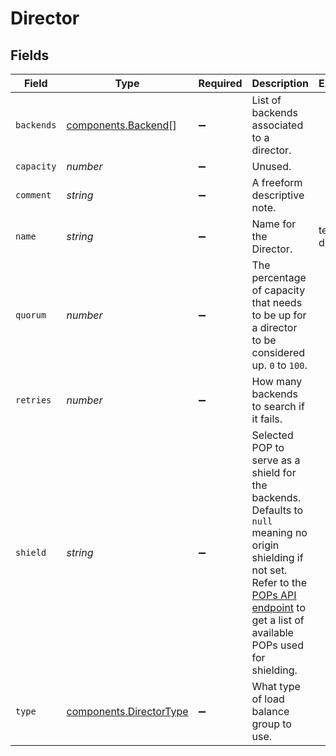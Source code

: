 # Director


## Fields

| Field                                                                                                                                                                                                                           | Type                                                                                                                                                                                                                            | Required                                                                                                                                                                                                                        | Description                                                                                                                                                                                                                     | Example                                                                                                                                                                                                                         |
| ------------------------------------------------------------------------------------------------------------------------------------------------------------------------------------------------------------------------------- | ------------------------------------------------------------------------------------------------------------------------------------------------------------------------------------------------------------------------------- | ------------------------------------------------------------------------------------------------------------------------------------------------------------------------------------------------------------------------------- | ------------------------------------------------------------------------------------------------------------------------------------------------------------------------------------------------------------------------------- | ------------------------------------------------------------------------------------------------------------------------------------------------------------------------------------------------------------------------------- |
| `backends`                                                                                                                                                                                                                      | [components.Backend](../../models/shared/backend.md)[]                                                                                                                                                                          | :heavy_minus_sign:                                                                                                                                                                                                              | List of backends associated to a director.                                                                                                                                                                                      |                                                                                                                                                                                                                                 |
| `capacity`                                                                                                                                                                                                                      | *number*                                                                                                                                                                                                                        | :heavy_minus_sign:                                                                                                                                                                                                              | Unused.                                                                                                                                                                                                                         |                                                                                                                                                                                                                                 |
| `comment`                                                                                                                                                                                                                       | *string*                                                                                                                                                                                                                        | :heavy_minus_sign:                                                                                                                                                                                                              | A freeform descriptive note.                                                                                                                                                                                                    |                                                                                                                                                                                                                                 |
| `name`                                                                                                                                                                                                                          | *string*                                                                                                                                                                                                                        | :heavy_minus_sign:                                                                                                                                                                                                              | Name for the Director.                                                                                                                                                                                                          | test-director                                                                                                                                                                                                                   |
| `quorum`                                                                                                                                                                                                                        | *number*                                                                                                                                                                                                                        | :heavy_minus_sign:                                                                                                                                                                                                              | The percentage of capacity that needs to be up for a director to be considered up. `0` to `100`.                                                                                                                                |                                                                                                                                                                                                                                 |
| `retries`                                                                                                                                                                                                                       | *number*                                                                                                                                                                                                                        | :heavy_minus_sign:                                                                                                                                                                                                              | How many backends to search if it fails.                                                                                                                                                                                        |                                                                                                                                                                                                                                 |
| `shield`                                                                                                                                                                                                                        | *string*                                                                                                                                                                                                                        | :heavy_minus_sign:                                                                                                                                                                                                              | Selected POP to serve as a shield for the backends. Defaults to `null` meaning no origin shielding if not set. Refer to the [POPs API endpoint](/reference/api/utils/pops/) to get a list of available POPs used for shielding. |                                                                                                                                                                                                                                 |
| `type`                                                                                                                                                                                                                          | [components.DirectorType](../../models/shared/directortype.md)                                                                                                                                                                  | :heavy_minus_sign:                                                                                                                                                                                                              | What type of load balance group to use.                                                                                                                                                                                         |                                                                                                                                                                                                                                 |